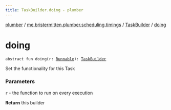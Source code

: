 ```yaml
---
title: TaskBuilder.doing - plumber
---
```


[plumber](../../index.html) / [me.bristermitten.plumber.scheduling.timings](../index.html) / [TaskBuilder](index.html) / [doing](./doing.html)

# doing

`abstract fun doing(r: `[`Runnable`](https://docs.oracle.com/javase/6/docs/api/java/lang/Runnable.html)`): `[`TaskBuilder`](index.html)

Set the functionality for this Task

### Parameters

`r` - the function to run on every execution

**Return**
this builder

